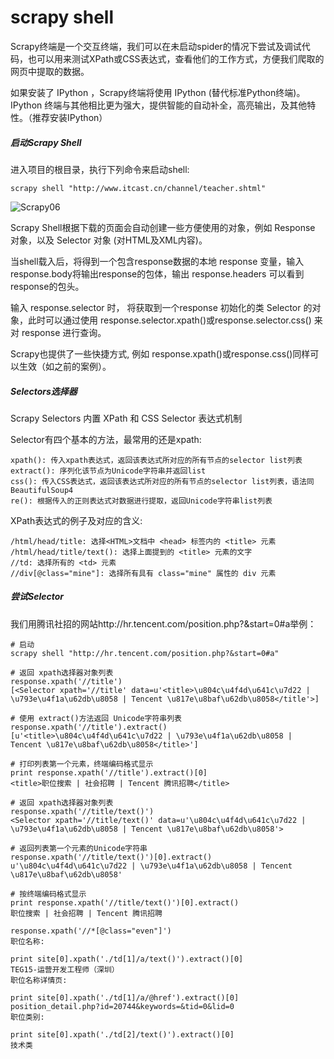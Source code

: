 # scrapy shell

Scrapy终端是一个交互终端，我们可以在未启动spider的情况下尝试及调试代码，也可以用来测试XPath或CSS表达式，查看他们的工作方式，方便我们爬取的网页中提取的数据。

如果安装了 IPython ，Scrapy终端将使用 IPython (替代标准Python终端)。 IPython 终端与其他相比更为强大，提供智能的自动补全，高亮输出，及其他特性。（推荐安装IPython）

##### 启动Scrapy Shell

进入项目的根目录，执行下列命令来启动shell:
```
scrapy shell "http://www.itcast.cn/channel/teacher.shtml"
```

![Scrapy06](https://s1.ax1x.com/2020/06/15/NCLpRg.jpg)

Scrapy Shell根据下载的页面会自动创建一些方便使用的对象，例如 Response 对象，以及 Selector 对象 (对HTML及XML内容)。

当shell载入后，将得到一个包含response数据的本地 response 变量，输入 response.body将输出response的包体，输出 response.headers 可以看到response的包头。

输入 response.selector 时， 将获取到一个response 初始化的类 Selector 的对象，此时可以通过使用 response.selector.xpath()或response.selector.css() 来对 response 进行查询。

Scrapy也提供了一些快捷方式, 例如 response.xpath()或response.css()同样可以生效（如之前的案例）。

##### Selectors选择器

Scrapy Selectors 内置 XPath 和 CSS Selector 表达式机制

Selector有四个基本的方法，最常用的还是xpath:

    xpath(): 传入xpath表达式，返回该表达式所对应的所有节点的selector list列表
    extract(): 序列化该节点为Unicode字符串并返回list
    css(): 传入CSS表达式，返回该表达式所对应的所有节点的selector list列表，语法同 BeautifulSoup4
    re(): 根据传入的正则表达式对数据进行提取，返回Unicode字符串list列表

XPath表达式的例子及对应的含义:

    /html/head/title: 选择<HTML>文档中 <head> 标签内的 <title> 元素
    /html/head/title/text(): 选择上面提到的 <title> 元素的文字
    //td: 选择所有的 <td> 元素
    //div[@class="mine"]: 选择所有具有 class="mine" 属性的 div 元素

##### 尝试Selector

我们用腾讯社招的网站http://hr.tencent.com/position.php?&start=0#a举例：

    # 启动
    scrapy shell "http://hr.tencent.com/position.php?&start=0#a"

    # 返回 xpath选择器对象列表
    response.xpath('//title')
    [<Selector xpath='//title' data=u'<title>\u804c\u4f4d\u641c\u7d22 | \u793e\u4f1a\u62db\u8058 | Tencent \u817e\u8baf\u62db\u8058</title'>]

    # 使用 extract()方法返回 Unicode字符串列表
    response.xpath('//title').extract()
    [u'<title>\u804c\u4f4d\u641c\u7d22 | \u793e\u4f1a\u62db\u8058 | Tencent \u817e\u8baf\u62db\u8058</title>']

    # 打印列表第一个元素，终端编码格式显示
    print response.xpath('//title').extract()[0]
    <title>职位搜索 | 社会招聘 | Tencent 腾讯招聘</title>

    # 返回 xpath选择器对象列表
    response.xpath('//title/text()')
    <Selector xpath='//title/text()' data=u'\u804c\u4f4d\u641c\u7d22 | \u793e\u4f1a\u62db\u8058 | Tencent \u817e\u8baf\u62db\u8058'>

    # 返回列表第一个元素的Unicode字符串
    response.xpath('//title/text()')[0].extract()
    u'\u804c\u4f4d\u641c\u7d22 | \u793e\u4f1a\u62db\u8058 | Tencent \u817e\u8baf\u62db\u8058'

    # 按终端编码格式显示
    print response.xpath('//title/text()')[0].extract()
    职位搜索 | 社会招聘 | Tencent 腾讯招聘

    response.xpath('//*[@class="even"]')
    职位名称:

    print site[0].xpath('./td[1]/a/text()').extract()[0]
    TEG15-运营开发工程师（深圳）
    职位名称详情页:

    print site[0].xpath('./td[1]/a/@href').extract()[0]
    position_detail.php?id=20744&keywords=&tid=0&lid=0
    职位类别:

    print site[0].xpath('./td[2]/text()').extract()[0]
    技术类
